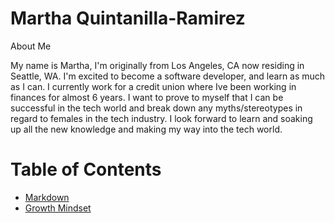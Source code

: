 # Martha Quintanilla-Ramirez

About Me

My name is Martha, I'm originally from Los Angeles, CA now residing in Seattle, WA. I'm excited to become a software developer, and learn as much as I can. I currently work for a credit union where Ive been working in finances for almost 6 years. I want to prove to myself that I can be successful in the tech world and break down any myths/stereotypes in regard to females in the tech industry. I look forward to learn and soaking up all the new knowledge and making my way into the tech world.

# Table of Contents

- [Markdown](https://marthaquinram.github.io/reading-notes/Markdown)
- [Growth Mindset](https://marthaquinram.github.io/reading-notes/)

